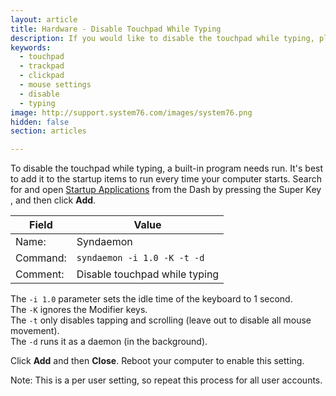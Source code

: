 ```yaml
---
layout: article
title: Hardware - Disable Touchpad While Typing
description: If you would like to disable the touchpad while typing, please follow these instructions.
keywords:
  - touchpad
  - trackpad
  - clickpad
  - mouse settings
  - disable
  - typing
image: http://support.system76.com/images/system76.png
hidden: false
section: articles

---
```


To disable the touchpad while typing, a built-in program needs run. It's best to add it to the startup items to run every time your computer starts. Search for and open <u>Startup Applications</u> from the Dash by pressing the Super Key <kbd><span class="fl-ubuntu"></span></kbd>, and then click **Add**.

Field    | Value
---------|------------------------------
Name:    | Syndaemon
Command: | `syndaemon -i 1.0 -K -t -d`
Comment: | Disable touchpad while typing

The `-i 1.0` parameter sets the idle time of the keyboard to 1 second.  
The `-K` ignores the Modifier keys.  
The `-t` only disables tapping and scrolling (leave out to disable all mouse movement).  
The `-d` runs it as a daemon (in the background).  

Click **Add** and then **Close**.  Reboot your computer to enable this setting.

Note: This is a per user setting, so repeat this process for all user accounts.
